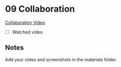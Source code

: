 # 09 Collaboration

[Collaboration Video](todo)

- [ ] Watched video

## Notes

Add your notes and screenshots in the materials folder.
